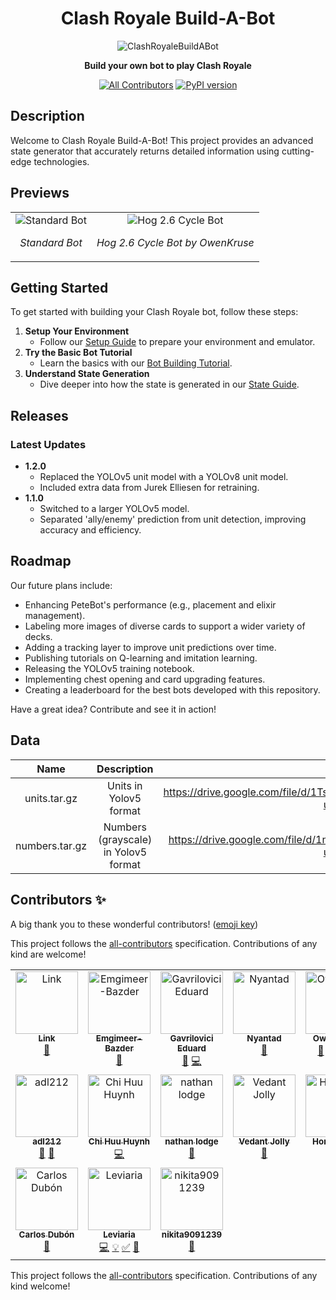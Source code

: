 <div align="center">

# Clash Royale Build-A-Bot

![ClashRoyaleBuildABot](https://github.com/Pbatch/ClashRoyaleBuildABot/assets/113382526/de3cc4c3-d9f9-479f-a610-0976dbf1a833)

**Build your own bot to play Clash Royale**

[![All Contributors](https://img.shields.io/badge/all_contributors-16-orange.svg?style=flat-square)](#contributors-)
[![PyPI version](https://badge.fury.io/py/ClashRoyaleBuildABot.svg)](https://badge.fury.io/py/ClashRoyaleBuildABot)

</div>

## Description

Welcome to Clash Royale Build-A-Bot! This project provides an advanced state generator that accurately returns detailed information using cutting-edge technologies. 

## Previews

<div align="center">
    <table>
        <tr>
            <td align="center">
                <img src="https://raw.githubusercontent.com/wiki/Pbatch/ClashRoyaleBuildABot/images/demo.gif" alt="Standard Bot">
                <p><em>Standard Bot</em></p>
            </td>
            <td align="center">
                <img src="https://raw.githubusercontent.com/wiki/Pbatch/ClashRoyaleBuildABot/images/hog.gif" alt="Hog 2.6 Cycle Bot">
                <p><em>Hog 2.6 Cycle Bot by OwenKruse</em></p>
            </td>
        </tr>
    </table>
</div>

## Getting Started

To get started with building your Clash Royale bot, follow these steps:

1. **Setup Your Environment**
   - Follow our [Setup Guide](https://github.com/Pbatch/ClashRoyaleBuildABot/wiki/Setup) to prepare your environment and emulator.
2. **Try the Basic Bot Tutorial**
   - Learn the basics with our [Bot Building Tutorial](https://github.com/Pbatch/ClashRoyaleBuildABot/wiki/Tutorial-(Basic)).
3. **Understand State Generation**
   - Dive deeper into how the state is generated in our [State Guide](https://github.com/Pbatch/ClashRoyaleBuildABot/wiki/State).

## Releases

### Latest Updates

- **1.2.0**
  - Replaced the YOLOv5 unit model with a YOLOv8 unit model.
  - Included extra data from Jurek Elliesen for retraining.
- **1.1.0**
  - Switched to a larger YOLOv5 model.
  - Separated 'ally/enemy' prediction from unit detection, improving accuracy and efficiency.

## Roadmap

Our future plans include:

- Enhancing PeteBot's performance (e.g., placement and elixir management).
- Labeling more images of diverse cards to support a wider variety of decks.
- Adding a tracking layer to improve unit predictions over time.
- Publishing tutorials on Q-learning and imitation learning.
- Releasing the YOLOv5 training notebook.
- Implementing chest opening and card upgrading features.
- Creating a leaderboard for the best bots developed with this repository.

Have a great idea? Contribute and see it in action!

## Data 

| Name | Description | Link |
| :---: | :---: | :---: |
| units.tar.gz | Units in Yolov5 format | https://drive.google.com/file/d/1TsJtJ5u0NP6wb7KOF5qAbBrMuVtn7eBr/view?usp=sharing |
| numbers.tar.gz | Numbers (grayscale) in Yolov5 format | https://drive.google.com/file/d/1nsKOIdvvBMr_HveioFjv67Ti9sJh8ECM/view?usp=sharing |

## Contributors ✨

A big thank you to these wonderful contributors! ([emoji key](https://allcontributors.org/docs/en/emoji-key))

This project follows the [all-contributors](https://github.com/all-contributors/all-contributors) specification. Contributions of any kind are welcome!

<!-- ALL-CONTRIBUTORS-LIST:START - Do not remove or modify this section -->
<!-- prettier-ignore-start -->
<!-- markdownlint-disable -->
<table>
  <tbody>
    <tr>
      <td align="center" valign="top" width="14.28%"><a href="https://github.com/link-discord"><img src="https://avatars.githubusercontent.com/u/50463727?v=4?s=100" width="100px;" alt="Link"/><br /><sub><b>Link</b></sub></a><br /><a href="#data-link-discord" title="Data">🔣</a></td>
      <td align="center" valign="top" width="14.28%"><a href="http://www.pazder.ca"><img src="https://avatars.githubusercontent.com/u/17608446?v=4?s=100" width="100px;" alt="Emgimeer-Bazder"/><br /><sub><b>Emgimeer-Bazder</b></sub></a><br /><a href="https://github.com/Pbatch/ClashRoyaleBuildABot/issues?q=author%3AEmgimeer-Bazder" title="Bug reports">🐛</a></td>
      <td align="center" valign="top" width="14.28%"><a href="https://github.com/GavriloviciEduard"><img src="https://avatars.githubusercontent.com/u/33176335?v=4?s=100" width="100px;" alt="Gavrilovici Eduard"/><br /><sub><b>Gavrilovici Eduard</b></sub></a><br /><a href="https://github.com/Pbatch/ClashRoyaleBuildABot/commits?author=GavriloviciEduard" title="Documentation">📖</a> <a href="https://github.com/Pbatch/ClashRoyaleBuildABot/commits?author=GavriloviciEduard" title="Code">💻</a></td>
      <td align="center" valign="top" width="14.28%"><a href="https://github.com/Nyantad"><img src="https://avatars.githubusercontent.com/u/68382673?v=4?s=100" width="100px;" alt="Nyantad"/><br /><sub><b>Nyantad</b></sub></a><br /><a href="https://github.com/Pbatch/ClashRoyaleBuildABot/issues?q=author%3ANyantad" title="Bug reports">🐛</a></td>
      <td align="center" valign="top" width="14.28%"><a href="https://github.com/OwenKruse"><img src="https://avatars.githubusercontent.com/u/91492770?v=4?s=100" width="100px;" alt="OwenKruse"/><br /><sub><b>OwenKruse</b></sub></a><br /><a href="https://github.com/Pbatch/ClashRoyaleBuildABot/commits?author=OwenKruse" title="Documentation">📖</a> <a href="#data-OwenKruse" title="Data">🔣</a> <a href="https://github.com/Pbatch/ClashRoyaleBuildABot/commits?author=OwenKruse" title="Code">💻</a> <a href="#example-OwenKruse" title="Examples">💡</a></td>
      <td align="center" valign="top" width="14.28%"><a href="http://martinmiglio.dev/?utm_source=github_bio&utm_medium=Social"><img src="https://avatars.githubusercontent.com/u/10036276?v=4?s=100" width="100px;" alt="Martin Miglio"/><br /><sub><b>Martin Miglio</b></sub></a><br /><a href="https://github.com/Pbatch/ClashRoyaleBuildABot/commits?author=marmig0404" title="Code">💻</a> <a href="https://github.com/Pbatch/ClashRoyaleBuildABot/commits?author=marmig0404" title="Documentation">📖</a> <a href="#a11y-marmig0404" title="Accessibility">️️️️♿️</a> <a href="#example-marmig0404" title="Examples">💡</a> <a href="#userTesting-marmig0404" title="User Testing">📓</a></td>
      <td align="center" valign="top" width="14.28%"><a href="https://github.com/ankushsethi"><img src="https://avatars.githubusercontent.com/u/22005886?v=4?s=100" width="100px;" alt="Ankush Sethi"/><br /><sub><b>Ankush Sethi</b></sub></a><br /><a href="https://github.com/Pbatch/ClashRoyaleBuildABot/issues?q=author%3Aankushsethi" title="Bug reports">🐛</a></td>
    </tr>
    <tr>
      <td align="center" valign="top" width="14.28%"><a href="https://github.com/adl212"><img src="https://avatars.githubusercontent.com/u/64753570?v=4?s=100" width="100px;" alt="adl212"/><br /><sub><b>adl212</b></sub></a><br /><a href="https://github.com/Pbatch/ClashRoyaleBuildABot/issues?q=author%3Aadl212" title="Bug reports">🐛</a> <a href="#data-adl212" title="Data">🔣</a></td>
      <td align="center" valign="top" width="14.28%"><a href="https://github.com/Chi-EEE"><img src="https://avatars.githubusercontent.com/u/73843190?v=4?s=100" width="100px;" alt="Chi Huu Huynh"/><br /><sub><b>Chi Huu Huynh</b></sub></a><br /><a href="https://github.com/Pbatch/ClashRoyaleBuildABot/commits?author=Chi-EEE" title="Code">💻</a></td>
      <td align="center" valign="top" width="14.28%"><a href="https://hexiro.me"><img src="https://avatars.githubusercontent.com/u/42787085?v=4?s=100" width="100px;" alt="nathan lodge"/><br /><sub><b>nathan lodge</b></sub></a><br /><a href="https://github.com/Pbatch/ClashRoyaleBuildABot/issues?q=author%3Ahexiro" title="Bug reports">🐛</a></td>
      <td align="center" valign="top" width="14.28%"><a href="http://basscoder2808.github.io/"><img src="https://avatars.githubusercontent.com/u/65075935?v=4?s=100" width="100px;" alt="Vedant Jolly"/><br /><sub><b>Vedant Jolly</b></sub></a><br /><a href="https://github.com/Pbatch/ClashRoyaleBuildABot/issues?q=author%3ABassCoder2808" title="Bug reports">🐛</a></td>
      <td align="center" valign="top" width="14.28%"><a href="https://gameguardian.net/forum/profile/1234241-horridmodz/"><img src="https://avatars.githubusercontent.com/u/105762560?v=4?s=100" width="100px;" alt="HorridModz"/><br /><sub><b>HorridModz</b></sub></a><br /><a href="https://github.com/Pbatch/ClashRoyaleBuildABot/commits?author=HorridModz" title="Documentation">📖</a></td>
      <td align="center" valign="top" width="14.28%"><a href="https://github.com/BjornGrylls"><img src="https://avatars.githubusercontent.com/u/35100000?v=4?s=100" width="100px;" alt="BjornGrylls"/><br /><sub><b>BjornGrylls</b></sub></a><br /><a href="#mentoring-BjornGrylls" title="Mentoring">🧑‍🏫</a></td>
      <td align="center" valign="top" width="14.28%"><a href="https://github.com/IIgorrrrr"><img src="https://avatars.githubusercontent.com/u/103566403?v=4?s=100" width="100px;" alt="Iiro Heinonen"/><br /><sub><b>Iiro Heinonen</b></sub></a><br /><a href="https://github.com/Pbatch/ClashRoyaleBuildABot/issues?q=author%3AIIgorrrrr" title="Bug reports">🐛</a></td>
    </tr>
    <tr>
      <td align="center" valign="top" width="14.28%"><a href="http://carlosdubon.dev"><img src="https://avatars.githubusercontent.com/u/69093659?v=4?s=100" width="100px;" alt="Carlos Dubón"/><br /><sub><b>Carlos Dubón</b></sub></a><br /><a href="https://github.com/Pbatch/ClashRoyaleBuildABot/issues?q=author%3Acarlos-dubon" title="Bug reports">🐛</a></td>
      <td align="center" valign="top" width="14.28%"><a href="https://github.com/Leviaria"><img src="https://avatars.githubusercontent.com/u/113382526?v=4?s=100" width="100px;" alt="Leviaria"/><br /><sub><b>Leviaria</b></sub></a><br /><a href="https://github.com/Pbatch/ClashRoyaleBuildABot/commits?author=Leviaria" title="Code">💻</a> <a href="#example-Leviaria" title="Examples">💡</a> <a href="#tutorial-Leviaria" title="Tutorials">✅</a> <a href="https://github.com/Pbatch/ClashRoyaleBuildABot/commits?author=Leviaria" title="Documentation">📖</a></td>
      <td align="center" valign="top" width="14.28%"><a href="https://github.com/nikita9091239"><img src="https://avatars.githubusercontent.com/u/83181206?v=4?s=100" width="100px;" alt="nikita9091239"/><br /><sub><b>nikita9091239</b></sub></a><br /><a href="https://github.com/Pbatch/ClashRoyaleBuildABot/issues?q=author%3Anikita9091239" title="Bug reports">🐛</a></td>
    </tr>
  </tbody>
</table>

<!-- markdownlint-restore -->
<!-- prettier-ignore-end -->

<!-- ALL-CONTRIBUTORS-LIST:END -->

This project follows the [all-contributors](https://github.com/all-contributors/all-contributors) specification. Contributions of any kind welcome!
